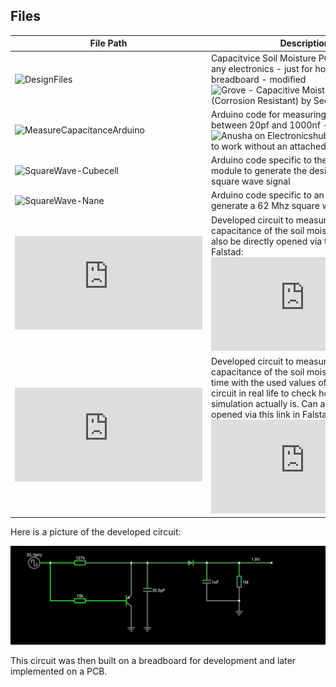 ## Files
| File Path  | Description  |
| ------------- |--------------  |
| ![DesignFiles](https://github.com/SirSundays/capactive-soil-moisture-sensor-lora/tree/main/CapTest/DesignFiles)      | Capacitvice Soil Moisture PCB but without any electronics - just for hooking it up to a breadboard - modified ![Grove - Capacitive Moisture Sensor (Corrosion Resistant) by Seeed Studio](https://wiki.seeedstudio.com/Grove-Capacitive_Moisture_Sensor-Corrosion-Resistant/#resources)      |
| ![MeasureCapacitanceArduino](https://github.com/SirSundays/capactive-soil-moisture-sensor-lora/tree/main/CapTest/MeasureCapacitanceArduino)      | Arduino code for measuring capacitance between 20pf and 1000nf - originally by ![Anusha on Electronicshub.org](https://www.electronicshub.org/arduino-capacitance-meter/#Capacitance_Meter_for_Range_20_pF_to_1000_nF) - modified to work without an attached display     |
| ![SquareWave-Cubecell](https://github.com/SirSundays/capactive-soil-moisture-sensor-lora/tree/main/CapTest/SquareWave-Cubecell)     | Arduino code specific to the used CubeCell module to generate the desired 53 Mhz square wave signal    |
| ![SquareWave-Nane](https://github.com/SirSundays/capactive-soil-moisture-sensor-lora/tree/main/CapTest/SquareWave-Nano) | Arduino code specific to an Arduino Nano to generate a 62 Mhz square wave signal |
| ![CapacitorTest-RealValues.circuitjs.txt](https://github.com/SirSundays/capactive-soil-moisture-sensor-lora/blob/main/CapTest/CapacitorTest-RealValues.circuitjs.txt) | Developed circuit to measure the capacitance of the soil moisture pcb. Can also be directly opened via this link in Falstad: ![Link](https://www.falstad.com/circuit/circuitjs.html?ctz=CQAgjCAMB0l3EwA5oCYDsSCcYCs+kA2MAFnV1RHUtxF0joFMBaMMAKACcRDIkQSJfphIChUcPXhcefOrypJRuBQzDxI7AC6LlCpfxUMGrOtDA4SkXEgDMJFdnS2WbEMxiRiZSGVxh0dBwcflQ4EAATRgAzAEMAVwAbLXYAd10xfgNMqDSQbMEs8VxBXPTeQwUKnM107Nx0Qnzxas0Ac2b+auzCKwlazpzsJsLciJAsRpz1ahzKKLiklIBjcEhZ0ZmaVXAWLBBUaFscXwDbeyFjps9IDlXhoawm1qZWWyhYb3RfclRULDstlQohuHG4bEI-E2YEh8mMaw0Ay20xhUPESPW2zUqLhuQ6EMq2NhuCwlGM7A6D26Tx4fXJ6QJ01QvTm7AASrI0YSagc6BpwNBCLQwILaMZoLg8g9RpMRuj2AB7cDocASKwAgTmf4YZzoZCNEr7G63CSUAIgWzsWz8NwAMQgDFwrneTtYJggAGFYgAHWLLACWWliADtlox2EA) |
| ![CapacitorTest-RealityCheck.circuitjs.txt](https://github.com/SirSundays/capactive-soil-moisture-sensor-lora/blob/main/CapTest/CapacitorTest-RealityCheck.circuitjs.txt) | Developed circuit to measure the capacitance of the soil moisture pcb but this time with the used values of the tested out circuit in real life to check how accurate the simulation actually is. Can also be directly opened via this link in Falstad: ![Link](https://www.falstad.com/circuit/circuitjs.html?ctz=CQAgjCAMB0l3EwA5oCYDsSCcYCs+kA2MAFnV1RHUtxF0joFMBaMMAKACcRDIkQSJfphIChUcBnhcefOrypJRuBQzDxI7AC6LlCpfxUMGrKLA24skVAGZ05UtdRtCIZjBuFbhEllS5BMHQsYJBUOBAAE0YAMwBDAFcAGy12AHddMX4DLKh0kBzBbPEA0U0M3kMFStzygpL0VxyazQBzev4a5pJjPIzC8WxXIrzIkBDh8XVqXMpo+OTUgGNwSBmR6ZpVcBYsMwosCjgkSHV-K3QzBHYVody7lqZWY2hPW3Q+DCQwLBs2PZg124Ln4GzAhCqvXUGjqm1yINq+ThRnA4MheXaCJRWL8EjaBSwri6hJ4PTxSLR8NQPlm7AASrJQSUFCMGDQ-jY1NBCLQwNzaC9cPk7iMJoiAPbgS4QBg9LCg6BgVB+ex2ZCNAIA8ynCSUIIgGzsGz8NggABiMqeYBsVpMEAAwnEAA5xJYASy0cQAdktGOwgA) |

Here is a picture of the developed circuit:
<p align="center">
  <img src="https://github.com/SirSundays/capactive-soil-moisture-sensor-lora/blob/main/CapTest/SoilMoistureCircuit.png?raw=true" width="700">
</p>
                                                                                                                                                                                                                                                                    
This circuit was then built on a breadboard for development and later implemented on a PCB.
